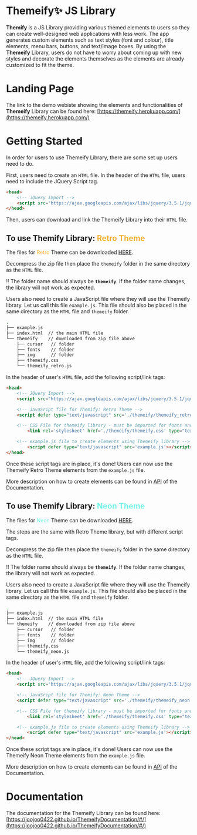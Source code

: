 # Themeify✨ JS Library
**Themify** is a JS Library providing various themed elements to users so they can create well-designed web applications with less work. The app generates custom elements such as text styles (font and colour), title elements, menu bars, buttons, and text/image boxes. By using the **Themeify** Library, users do not have to worry about coming up with new styles and decorate the elements themselves as the elements are already customized to fit the theme.

# Landing Page
The link to the demo webiste showing the elements and functionalities of **Themeify** Library can be found here:
[https://themeify.herokuapp.com/](https://themeify.herokuapp.com/)

# Getting Started

In order for users to use Themeify Library, there are some set up users need to do.

First, users need to create an `HTML` file.
In the header of the `HTML` file, users need to include the JQuery Script tag. 

``` HTML
<head>
	<!-- JQuery Import -->
	<script src="https://ajax.googleapis.com/ajax/libs/jquery/3.5.1/jquery.min.js"></script>
</head>
```

Then, users can download and link the Themeify Library into their `HTML` file.
## To use Themify Library: <span style='color:#F2B134;'>Retro Theme</span>

The files for <span style='color:#F2B134;'>Retro</span> Theme can be downloaded <a href='./pub/docs/files/retro_themeify.zip'> HERE</a>.

Decompress the zip file then place the `themeify` folder in the same directory as the `HTML` file. 

‼️ The folder name should always be **`themeify`**. If the folder name changes, the library will not work as expected.

Users also need to create a JavaScript file where they will use the Themeify library. Let us call this file `example.js`.
This file should also be placed in the same directory as the `HTML` file and `themeify` folder. 
``` bash
.
├── example.js
├── index.html  // the main HTML file
└── themeify    // downloaded from zip file above
    ├── cursor   // folder
    ├── fonts    // folder
    ├── img      // folder
    ├── themeify.css
    └── themeify_retro.js
``` 

In the header of user's `HTML` file, add the following script/link tags:

``` HTML
<head>
	<!-- JQuery Import -->
	<script src="https://ajax.googleapis.com/ajax/libs/jquery/3.5.1/jquery.min.js"></script>

	<!-- JavaSript file for Themify: Retro Theme -->
	<script defer type="text/javascript" src='./themeify/themeify_retro.js'></script>

	<!-- CSS File for themeify library - must be imported for fonts and colors -->
    	<link rel='stylesheet' href='./themeify/themeify.css' type="text/css" charset="utf-8"/>

 	<!-- example.js file to create elements using Themeify library -->
    	<script defer type="text/javascript" src='example.js'></script>
</head>
```
Once these script tags are in place, it's done! Users can now use the Themeify Retro Theme elements from the `example.js` file.

More description on how to create elements can be found in [API](https://joojoo0422.github.io/ThemeifyDocumentation/#/?id=api ':ignore') of the Documentation.

## To use Themify Library: <span style='color:#72F2E5;'>Neon Theme</span>

The files for <span style='color:#72F2E5;'>Neon</span> Theme can be downloaded <a href='./pub/docs/files/neon_themeify.zip'> HERE</a>.

The steps are the same with Retro Theme library, but with different script tags.

Decompress the zip file then place the `themeify` folder in the same directory as the `HTML` file. 

‼️ The folder name should always be **`themeify`**. If the folder name changes, the library will not work as expected. 

Users also need to create a JavaScript file where they will use the Themeify library. Let us call this file `example.js`.
This file should also be placed in the same directory as the `HTML` file and `themeify` folder.
``` bash
.
├── example.js
├── index.html  // the main HTML file
└── themeify    // downloaded from zip file above
    ├── cursor   // folder
    ├── fonts    // folder
    ├── img      // folder
    ├── themeify.css
    └── themeify_neon.js
``` 

In the header of user's `HTML` file, add the following script/link tags:

``` HTML
<head>
	<!-- JQuery Import -->
	<script src="https://ajax.googleapis.com/ajax/libs/jquery/3.5.1/jquery.min.js"></script>

	<!-- JavaSript file for Themify: Neon Theme -->
	<script defer type="text/javascript" src='./themeify/themeify_neon.js'></script>

	<!-- CSS File for themeify library - must be imported for fonts and colors -->
    	<link rel='stylesheet' href='./themeify/themeify.css' type="text/css" charset="utf-8"/>

 	<!-- example.js file to create elements using Themeify library -->
    	<script defer type="text/javascript" src='example.js'></script>
</head>
```
Once these script tags are in place, it's done! Users can now use the Themeify Neon Theme elements from the `example.js` file.

More description on how to create elements can be found in [API](https://joojoo0422.github.io/ThemeifyDocumentation/#/?id=api ':ignore') of the Documentation.

# Documentation
The documentation for the Themeify Library can be found here:
[https://joojoo0422.github.io/ThemeifyDocumentation/#/](https://joojoo0422.github.io/ThemeifyDocumentation/#/)
